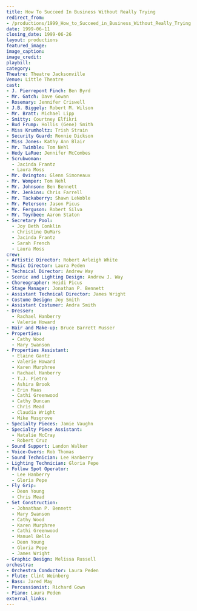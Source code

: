 ```yaml
---
title: How To Succeed In Business Without Really Trying
redirect_from:
- /productions/1999_How_to_Succeed_in_Business_Without_Really_Trying
date: 1999-06-11
closing_date: 1999-06-26
layout: productions
featured_image:
image_caption:
image_credit:
playbill:
category:
Theatre: Theatre Jacksonville
Venue: Little Theatre
cast:
- J. Pierrepont Finch: Ben Byrd
- Mr. Gatch: Dave Gowan
- Rosemary: Jennifer Criswell
- J.B. Biggely: Robert M. Wilson
- Mr. Bratt: Michael Lipp
- Smitty: Courtney Elfikri
- Bud Frump: Hollis (Gene) Smith
- Miss Krumholtz: Trish Strain
- Security Guard: Ronnie Dickson
- Miss Jones: Kathy Ann Blair
- Mr. Twimble: Tom Nehl
- Hedy LaRue: Jennifer McCombes
- Scrubwoman:
  - Jacinda Frantz
  - Laura Moss
- Mr. Ovington: Glenn Simoneaux
- Mr. Womper: Tom Nehl
- Mr. Johnson: Ben Bennett
- Mr. Jenkins: Chris Farrell
- Mr. Tackaberry: Shawn LeNoble
- Mr. Peterson: Jason Picus
- Mr. Ferguson: Robert Silva
- Mr. Toynbee: Aaron Staton
- Secretary Pool:
  - Joy Beth Conklin
  - Christine DuMars
  - Jacinda Frantz
  - Sarah French
  - Laura Moss
crew:
- Artistic Director: Robert Arleigh White
- Music Director: Laura Peden
- Technical Director: Andrew Way
- Scenic and Lighting Design: Andrew J. Way
- Choreographer: Heidi Picus
- Stage Manager: Jonathan P. Bennett
- Assistant Technical Director: James Wright
- Costume Design: Joy Smith
- Assistant Costumer: Andra Smith
- Dresser:
  - Rachael Hanberry
  - Valerie Howard
- Hair and Make-up: Bruce Barrett Musser
- Properties:
  - Cathy Wood
  - Mary Swanson
- Properties Assistant:
  - Elaine Gantz
  - Valerie Howard
  - Karen Murphree
  - Rachael Hanberry
  - T.J. Pietro
  - Ashira Brook
  - Erin Maas
  - Cathi Greenwood
  - Cathy Duncan
  - Chris Mead
  - Claudia Wright
  - Mike Musgrove
- Specialty Pieces: Jamie Vaughn
- Specialty Piece Assistant:
  - Natalie McCray
  - Robert Cruz
- Sound Support: Landon Walker
- Voice-Overs: Rob Thomas
- Sound Technician: Lee Hanberry
- Lighting Technician: Gloria Pepe
- Follow Spot Operator:
  - Lee Hanberry
  - Gloria Pepe
- Fly Grip:
  - Deon Young
  - Chris Mead
- Set Construction:
  - Johnathan P. Bennett
  - Mary Swanson
  - Cathy Wood
  - Karen Murphree
  - Cathi Greenwood
  - Manuel Bello
  - Deon Young
  - Gloria Pepe
  - James Wright
- Graphic Design: Melissa Russell
orchestra:
- Orchestra Conductor: Laura Peden
- Flute: Clint Weinberg
- Bass: Jared May
- Percussionist: Richard Gown
- Piano: Laura Peden
external_links:
---
```


